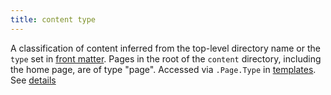 ```yaml
---
title: content type
---
```


A classification of content inferred from the top-level directory name or the `type` set in [front matter](g). Pages in the root of the `content` directory, including the home page, are of type "page". Accessed via `.Page.Type` in [templates](g). See&nbsp;[details](/content-management/types/)

